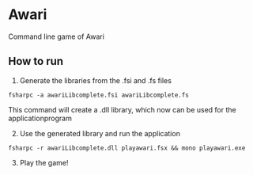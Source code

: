 # Awari
Command line game of Awari

<h2> How to run </h2>

1) Generate the libraries from the .fsi and .fs files

```
fsharpc -a awariLibcomplete.fsi awariLibcomplete.fs
```

This command will create a .dll  library, which now can be used for the applicationprogram 

2) Use the generated library and run the application

```
fsharpc -r awariLibcomplete.dll playawari.fsx && mono playawari.exe
```

3) Play the game!

